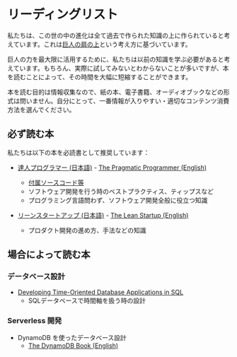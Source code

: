 # リーディングリスト

私たちは、この世の中の進化は全て過去で作られた知識の上に作られていると考えています。これは[巨人の肩の上](https://ja.wikipedia.org/wiki/%E5%B7%A8%E4%BA%BA%E3%81%AE%E8%82%A9%E3%81%AE%E4%B8%8A)という考え方に基づいています。

巨人の力を最大限に活用するために、私たちは以前の知識を学ぶ必要があると考えています。もちろん、実際に試してみないとわからないことが多いですが、本を読むことによって、その時間を大幅に短縮することができます。

本を読む目的は情報収集なので、紙の本、電子書籍、オーディオブックなどの形式は問いません。自分にとって、一番情報が入りやすい・適切なコンテンツ消費方法を選んでください。

## 必ず読む本

私たちは以下の本を必読書として推奨しています：

* [達人プログラマー (日本語)](https://www.amazon.co.jp/dp/4274226298/) - [The Pragmatic Programmer (English)](https://www.amazon.co.jp/dp/9353949432/)
  * [付属ソースコード等](https://pragprog.com/titles/tpp20/the-pragmatic-programmer-20th-anniversary-edition/)
  * ソフトウェア開発を行う時のベストプラクティス、ティップスなど
  * プログラミング言語問わず、ソフトウェア開発全般に役立つ知識

* [リーンスタートアップ (日本語)](https://www.amazon.co.jp/dp/B00F3UTIQY/) - [The Lean Startup (English)](https://www.amazon.co.jp/dp/B004J4XGN6/)
  * プロダクト開発の進め方、手法などの知識

## 場合によって読む本

### データベース設計
* [Developing Time-Oriented Database Applications in SQL](https://www2.cs.arizona.edu/~rts/tdbbook.pdf)
  * SQLデータベースで時間軸を扱う時の設計

### Serverless 開発
* DynamoDB を使ったデータベース設計
  * [The DynamoDB Book (English)](https://www.dynamodbbook.com/)